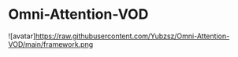 # Omni-Attention-VOD
![avatar]https://raw.githubusercontent.com/Yubzsz/Omni-Attention-VOD/main/framework.png
